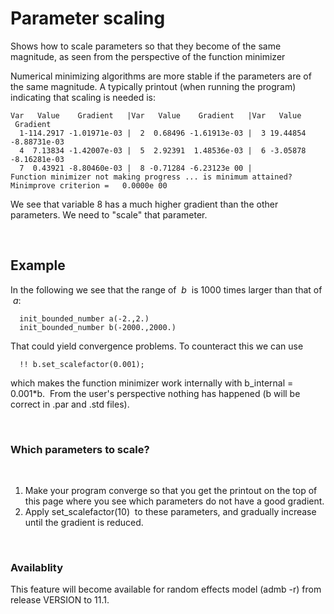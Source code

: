 #  Parameter scaling

Shows how to scale parameters so that they become of the same magnitude, as seen from the perspective of the function minimizer

Numerical minimizing algorithms are more stable if the parameters are of the same magnitude. A typically printout (when running the program) indicating that scaling is needed is:

    Var   Value    Gradient   |Var   Value    Gradient   |Var   Value    Gradient   
      1-114.2917 -1.01971e-03 |  2  0.68496 -1.61913e-03 |  3 19.44854 -8.88731e-03
      4  7.13834 -1.42007e-03 |  5  2.92391  1.48536e-03 |  6 -3.05878 -8.16281e-03
      7  0.43921 -8.80460e-03 |  8 -0.71284 -6.23123e 00 |
    Function minimizer not making progress ... is minimum attained?
    Minimprove criterion =   0.0000e 00

We see that variable 8 has a much higher gradient than the other parameters. We need to "scale" that parameter.

 

## Example

In the following we see that the range of  _b_  is 1000 times larger than that of  _a_:

      init_bounded_number a(-2.,2.)
      init_bounded_number b(-2000.,2000.)

That could yield convergence problems. To counteract this we can use

      !! b.set_scalefactor(0.001);

which makes the function minimizer work internally with b_internal = 0.001*b.  From the user's perspective nothing has happened (b will be correct in .par and .std files).

 

### Which parameters to scale?

 

1. Make your program converge so that you get the printout on the top of this page where you see which parameters do not have a good gradient.
2. Apply set_scalefactor(10)  to these parameters, and gradually increase until the gradient is reduced.

 

### Availablity

This feature will become available for random effects model (admb -r) from release VERSION to 11.1.